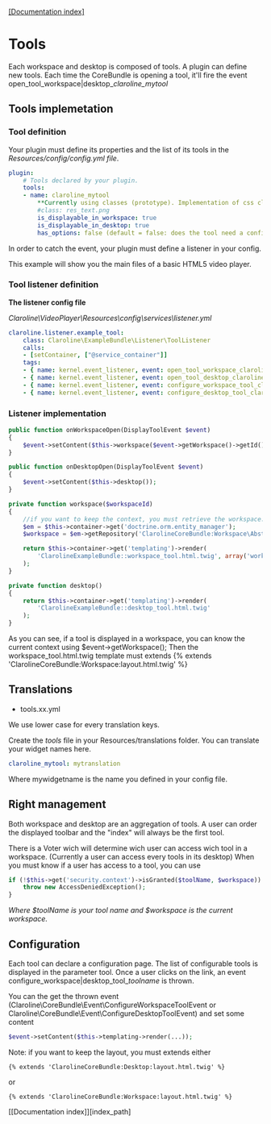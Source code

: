 [[Documentation index]][1]

# Tools

Each workspace and desktop is composed of tools. A plugin can define new tools.
Each time the CoreBundle is opening a tool, it'll fire the event
open_tool_workspace|desktop_*claroline_mytool*

## Tools implemetation

### Tool definition

Your plugin must define its properties and the list of its tools in the *Resources/config/config.yml file*.

```yml
plugin:
    # Tools declared by your plugin.
    tools:
    - name: claroline_mytool
        **Currently using classes (prototype). Implementation of css classes not done yet**
        #class: res_text.png
        is_displayable_in_workspace: true
        is_displayable_in_desktop: true
        has_options: false (default = false: does the tool need a configuration page)
```

In order to catch the event, your plugin must define a listener in your config.

This example will show you the main files of a basic HTML5 video player.

### Tool listener definition

**The listener config file**

*Claroline\VideoPlayer\Resources\config\services\listener.yml*

```yml
claroline.listener.example_tool:
    class: Claroline\ExampleBundle\Listener\ToolListener
    calls:
    - [setContainer, ["@service_container"]]
    tags:
    - { name: kernel.event_listener, event: open_tool_workspace_claroline_mytool, method: onWorkspaceOpen }
    - { name: kernel.event_listener, event: open_tool_desktop_claroline_mytool, method: onDesktopOpen }
    - { name: kernel.event_listener, event: configure_workspace_tool_claroline_mytool, method: onWorkspaceConfigure }
    - { name: kernel.event_listener, event: configure_desktop_tool_claroline_mytool, method: onDesktopConfigure }
```

### Listener implementation

```php
public function onWorkspaceOpen(DisplayToolEvent $event)
{
    $event->setContent($this->workspace($event->getWorkspace()->getId()));
}

public function onDesktopOpen(DisplayToolEvent $event)
{
    $event->setContent($this->desktop());
}

private function workspace($workspaceId)
{
    //if you want to keep the context, you must retrieve the workspace.
    $em = $this->container->get('doctrine.orm.entity_manager');
    $workspace = $em->getRepository('ClarolineCoreBundle:Workspace\AbstractWorkspace')->find($workspaceId);

    return $this->container->get('templating')->render(
        'ClarolineExampleBundle::workspace_tool.html.twig', array('workspace' => $workspace)
    );
}

private function desktop()
{
    return $this->container->get('templating')->render(
        'ClarolineExampleBundle::desktop_tool.html.twig'
    );
}
```

As you can see, if a tool is displayed in a workspace, you can know the current context
using $event->getWorkspace();
Then the workspace_tool.html.twig template must extends {% extends 'ClarolineCoreBundle:Workspace:layout.html.twig' %}

## Translations

* tools.xx.yml

We use lower case for every translation keys.

Create the *tools* file in your Resources/translations folder.
You can translate your widget names here.

```yml
claroline_mytool: mytranslation
```

Where mywidgetname is the name you defined in your config file.

Right management
----------------

Both workspace and desktop are an aggregation of tools.
A user can order the displayed toolbar and the "index" will always be the
first tool.

There is a Voter wich will determine wich user can access wich tool in a workspace.
(Currently a user can access every tools in its desktop)
When you must know if a user has access to a tool, you can use

```php
if (!$this->get('security.context')->isGranted($toolName, $workspace)) {
    throw new AccessDeniedException();
}
```

*Where $toolName is your tool name and $workspace is the current workspace.*

Configuration
-------------

Each tool can declare a configuration page. The list of configurable tools is displayed
in the parameter tool.
Once a user clicks on the link, an event configure_workspace|desktop_tool_*toolname* is thrown.

You can the get the thrown event (Claroline\CoreBundle\Event\ConfigureWorkspaceToolEvent
or Claroline\CoreBundle\Event\ConfigureDesktopToolEvent) and set some content

```php
$event->setContent($this->templating->render(...));
```

Note: if you want to keep the layout, you must extends either

```htmldjango
{% extends 'ClarolineCoreBundle:Desktop:layout.html.twig' %}
```

or

```htmldjango
{% extends 'ClarolineCoreBundle:Workspace:layout.html.twig' %}
```

[[Documentation index]][index_path]

[1]: ../../index.md
